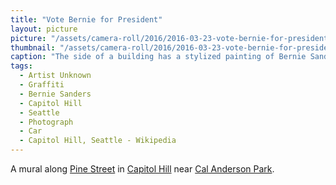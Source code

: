 ```yaml
---
title: "Vote Bernie for President"
layout: picture
picture: "/assets/camera-roll/2016/2016-03-23-vote-bernie-for-president/2016-03-23-vote-bernie-for-president.jpg"
thumbnail: "/assets/camera-roll/2016/2016-03-23-vote-bernie-for-president/2016-03-23-vote-bernie-for-president-thumbnail.jpg"
caption: "The side of a building has a stylized painting of Bernie Sanders. Above the painting is a half-nude woman sitting on a Pontiac that is leaping through the sky."
tags:
  - Artist Unknown
  - Graffiti
  - Bernie Sanders
  - Capitol Hill
  - Seattle
  - Photograph
  - Car
  - Capitol Hill, Seattle - Wikipedia
---
```


A mural along [Pine Street](https://en.wikipedia.org/wiki/Pine_Street) in [Capitol Hill](https://en.wikipedia.org/wiki/Capitol_Hill,_Seattle) near [Cal Anderson Park](https://en.wikipedia.org/wiki/Cal_Anderson_Park).